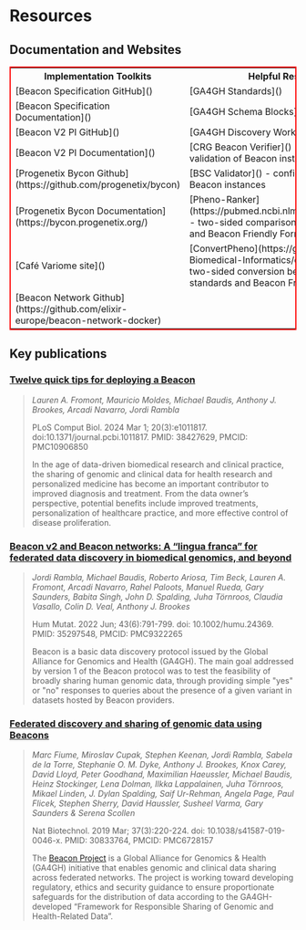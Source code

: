# Resources

## Documentation and Websites

<table style="border: 2px solid red;">
<tr>
  <th>Implementation Toolkits</th>
  <th>Helpful Resources</th>
</tr>
<tr>
  <td>[Beacon Specification GitHub]()</td>
  <td>[GA4GH Standards]()</td>
</tr>
<tr>
  <td>[Beacon Specification Documentation]()</td>
  <td>[GA4GH Schema Blocks]()</td>
</tr>
<tr>
  <td>[Beacon V2 PI GitHub]()</td>
  <td>[GA4GH Discovery Work Stream]()</td>
</tr>
<tr>
  <td>[Beacon V2 PI Documentation]()</td>
  <td>[CRG Beacon Verifier]() - configuration validation of Beacon instances</td>
</tr>
<tr>
  <td>[Progenetix Bycon Github](https://github.com/progenetix/bycon)</td>
  <td>[BSC Validator]() - configuration validation of Beacon instances</td>
</tr>
<tr>
  <td>[Progenetix Bycon Documentation](https://bycon.progenetix.org/)</td>
  <td>[Pheno-Ranker](https://pubmed.ncbi.nlm.nih.gov/39633268/) - two-sided comparison of Phenopackets v2 and Beacon Friendly Format (BFF)</td>
</tr>
<tr>
  <td>[Café Variome site]()</td>
  <td>[ConvertPheno](https://github.com/CNAG-Biomedical-Informatics/convert-pheno) - two-sided conversion between various data standards and Beacon Friendly Format (BFF)</td>
</tr>
<tr>
  <td>[Beacon Network Github](https://github.com/elixir-europe/beacon-network-docker)</td>
</tr>
</table>

## Key publications 

### [**Twelve quick tips for deploying a Beacon**](https://journals.plos.org/ploscompbiol/article?id=10.1371/journal.pcbi.1011817)
>
> *Lauren A. Fromont, Mauricio Moldes, Michael Baudis, Anthony J. Brookes, Arcadi Navarro, Jordi Rambla*
>
> PLoS Comput Biol. 2024 Mar 1; 20(3):e1011817. doi:10.1371/journal.pcbi.1011817.
PMID: 38427629, PMCID: PMC10906850
>
> In the age of data-driven biomedical research and clinical practice, the sharing of genomic and clinical data for health research and personalized medicine has become an important contributor to improved diagnosis and treatment. From the data owner’s perspective, potential benefits include improved treatments, personalization of healthcare practice, and more effective control of disease proliferation. 

### [**Beacon v2 and Beacon networks: A “lingua franca” for federated data discovery in biomedical genomics, and beyond**](https://onlinelibrary.wiley.com/doi/10.1002/humu.24369)
>
> *Jordi Rambla, Michael Baudis, Roberto Ariosa, Tim Beck, Lauren A. Fromont, Arcadi Navarro, Rahel Paloots, Manuel Rueda, Gary Saunders, Babita Singh, John D. Spalding, Juha Törnroos, Claudia Vasallo, Colin D. Veal, Anthony J. Brookes*
>
>Hum Mutat. 2022 Jun; 43(6):791-799. doi: 10.1002/humu.24369.
PMID: 35297548, PMCID: PMC9322265
>
>Beacon is a basic data discovery protocol issued by the Global Alliance for Genomics and Health (GA4GH). The main goal addressed by version 1 of the Beacon protocol was to test the feasibility of broadly sharing human genomic data, through providing simple "yes" or "no" responses to queries about the presence of a given variant in datasets hosted by Beacon providers.

### [**Federated discovery and sharing of genomic data using Beacons**](https://www.nature.com/articles/s41587-019-0046-x)
>
> *Marc Fiume, Miroslav Cupak, Stephen Keenan, Jordi Rambla, Sabela de la Torre, Stephanie O. M. Dyke, Anthony J. Brookes, Knox Carey, David Lloyd, Peter Goodhand, Maximilian Haeussler, Michael Baudis, Heinz Stockinger, Lena Dolman, Ilkka Lappalainen, Juha Törnroos, Mikael Linden, J. Dylan Spalding, Saif Ur-Rehman, Angela Page, Paul Flicek, Stephen Sherry, David Haussler, Susheel Varma, Gary Saunders & Serena Scollen*
>
> Nat Biotechnol. 2019 Mar; 37(3):220-224. doi: 10.1038/s41587-019-0046-x.
PMID: 30833764, PMCID: PMC6728157
>
> The [Beacon Project](https://github.com/ga4gh-beacon/) is a Global Alliance for Genomics & Health (GA4GH) initiative that enables genomic and clinical data sharing across federated networks. The project is working toward developing regulatory, ethics and security guidance to ensure proportionate safeguards for the distribution of data according to the GA4GH-developed “Framework for Responsible Sharing of Genomic and Health-Related Data”. 
